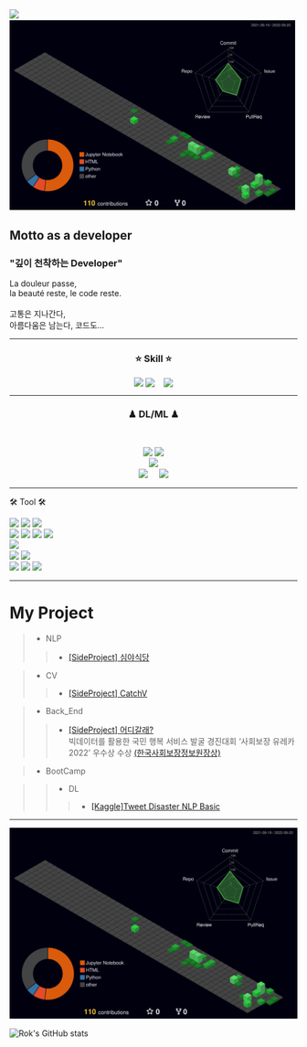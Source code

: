   <!--
![header](https://capsule-render.vercel.app/api?type=waving&color=ffffff&height=300&section=header&text=Rok's%20Github&fontSize=90&animation=fadeIn&fontAlignY=38&desc=The%20target%20Domain%20:%20DA/CV/NLP&descAlignY=51&descAlign=62)
  -->
  
<img src="https://velog.velcdn.com/images/sungrok7/post/3a3c4be4-4eca-4ebd-a98f-160f5e36c6be/image.png" width="900" />
<img src="./profile-3d-contrib/profile-night-green.svg" width="500" />
<h2 align='left'>  Motto as a developer  </h2>
<p align='left'>
<h3><p align='left'>  "깊이 천착하는  Developer"  </p></h3>
La douleur passe,<br>
la beauté reste, le code reste.<br>
  <br>
고통은 지나간다,<br>
아름다움은 남는다, 코드도…


___

<h3><p align='center'> ⭐ Skill ⭐ </p></h3>
<p align='center'>
  <img src="https://user-images.githubusercontent.com/99625198/187715481-c177d947-3668-4df6-a75f-35a37004ce5c.png" width="150"  style="vertical-align:top"/>
  <img src="https://velog.velcdn.com/images/sungrok7/post/0b7634fe-c038-4be1-b819-3e1607ebbaf9/image.png" width="180" style="vertical-align:bottom"/>
&nbsp;&nbsp;
  <img src="https://velog.velcdn.com/images/sungrok7/post/77a5b4d0-036c-4b41-824f-1ecda6352551/image.png" width="130" style="vertical-align:bottom"/>

  <!--
  <img src="https://img.shields.io/badge/Spring-6DB33F?style=flat-square&logo=Spring&logoColor=white"/>
  <img src="https://img.shields.io/badge/jQuery-0769AD?style=flat-square&logo=jQuery&logoColor=white"/>
  <img src="https://img.shields.io/badge/JavaScript-F7DF1E?style=flat-square&logo=JavaScript&logoColor=black"/>
  <img src="https://velog.velcdn.com/images/sungrok7/post/dfce3984-ee26-4820-83b4-bef44bbd0402/image.png" width="80" style="vertical-align:top"/>
  -->
</p>

___


<h3><p align='center'> ♟ DL/ML ♟ </p></h3>
<br>
<p align='center'>
  <img src="https://velog.velcdn.com/images/sungrok7/post/08ee276f-7553-4af2-9598-85adf6b0f1ce/image.png" width="180"/>
  <img src="https://velog.velcdn.com/images/sungrok7/post/401b16b4-9f3b-4c51-a14b-d782d750fe91/image.png" width="180"/>
  <br>
  <img src="https://opencv.org/wp-content/uploads/2020/07/OpenCV_logo_black-2.png" width="100"/>
  <br>
  <img src="https://upload.wikimedia.org/wikipedia/commons/thumb/2/2d/Tensorflow_logo.svg/173px-Tensorflow_logo.svg.png?20170429160244" width="100"/>
  &nbsp;&nbsp;&nbsp;
  <img src="https://cdn.icon-icons.com/icons2/2699/PNG/512/pytorch_logo_icon_169823.png" width="180"/>
    <!--
  <img src="https://img.shields.io/badge/Keras-D00000?logo=Keras&logoColor=white"/>
  -->
</p>

___

<p align='left'> 🛠 Tool 🛠 </p>
<p align='left'>
  <img src="https://img.shields.io/badge/Eclipse-2C2255?logo=Eclipse IDE&logoColor=white"/>
  <img src="https://img.shields.io/badge/IntelliJ-000000?logo=IntelliJ IDEA&logoColor=white"/>
  <img src="https://img.shields.io/badge/Android Studio-3DDC84?logo=Android Studio&logoColor=white"/>
  <br>
  <img src="https://img.shields.io/badge/Jupyter-F37626?logo=Jupyter&logoColor=white"/>
  <img src="https://img.shields.io/badge/Anaconda-44A833?logo=Anaconda&logoColor=white"/>
  <img src="https://img.shields.io/badge/Google Colab-FFAE1A?logo=GoogleColab&logoColor=white"/>
  <img src="https://img.shields.io/badge/Pycharm-000000?logo=Pycharm&logoColor=white"/>
  <br>
  <img src="https://img.shields.io/badge/Visual Studio Code-007ACC?logo=Visual Studio Code&logoColor=white"/>
  <br>
  <img src="https://img.shields.io/badge/MySQL-4479A1?logo=MySQL&logoColor=white"/>
  <img src="https://img.shields.io/badge/Oracle-F80000?logo=Oracle&logoColor=white"/>
  <br>
  <img src="https://img.shields.io/badge/Slack-4A154B?logo=Slack&logoColor=white"/>
  <img src="https://img.shields.io/badge/Git-F05032?logo=Git&logoColor=white"/>
  <img src="https://img.shields.io/badge/Github-181717?logo=Github&logoColor=white"/>
  <br>
</p>


___

# My Project

> * NLP
>> * [[SideProject] 심야식당](https://adaptable-newsboy-3bc.notion.site/ppt-bf8e30a6595c4fc098071ab75f9bce4a)

> * CV
>> * [[SideProject] CatchV](https://www.notion.so/da92758cda7743d09a4b6931a3605e16)

> * Back_End
>> * [[SideProject] 어디갈래?](https://www.notion.so/ppt_-bf44dd782a7e4a919b50d95d03a00709)<br>
빅데이터를 활용한 국민 행복 서비스 발굴 경진대회  ‘사회보장 유레카 2022’ 우수상 수상
<a href="https://www.etnews.com/20220720000253">(한국사회보장정보원장상)</a>

> * BootCamp
<!--
>> * ML
>>> * [[Kaggle]Porto Seguro 데이터셋 연습](https://github.com/xilverh0ya/MyStudy/tree/master/06_Mini_Project/Kaggle_01_Porto%20Seguro%20Dataset%20Prac)
-->
>> * DL
>>> * [[Kaggle]Tweet Disaster NLP Basic](https://github.com/xilverh0ya/MyStudy/tree/master/06_Mini_Project/Kaggle_02_Narutal%20Language%20Processing%20with%20Disaster%20Tweets)

___

![](./profile-3d-contrib/profile-night-green.svg)


![Rok's GitHub stats](https://github-readme-stats.vercel.app/api?username=learningnrunning&&show_icons=true&theme=radical)

 <br>
   <!--
![Hits](https://hits.seeyoufarm.com/api/count/incr/badge.svg?url=https%3A%2F%2Fgithub.com%2Fxilverh0ya&count_bg=%2379C83D&title_bg=%23555555&icon=&icon_color=%23E7E7E7&title=hits&edge_flat=false)
      
![footer](https://capsule-render.vercel.app/api?section=footer&type=waving&color=8B00FF)

 -->      
